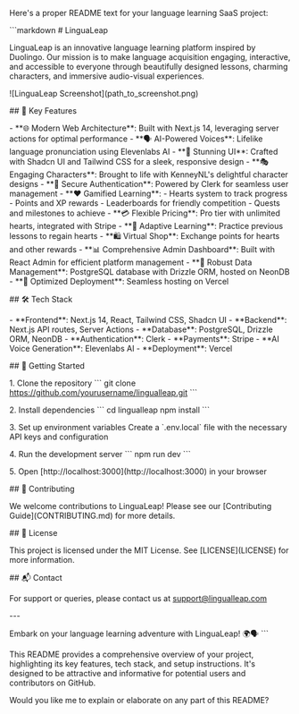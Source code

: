 Here\'s a proper README text for your language learning SaaS project:

\`\`\`markdown \# LinguaLeap

LinguaLeap is an innovative language learning platform inspired by
Duolingo. Our mission is to make language acquisition engaging,
interactive, and accessible to everyone through beautifully designed
lessons, charming characters, and immersive audio-visual experiences.

!\[LinguaLeap Screenshot\](path_to_screenshot.png)

\## 🚀 Key Features

\- \*\*🌐 Modern Web Architecture\*\*: Built with Next.js 14, leveraging
server actions for optimal performance - \*\*🗣 AI-Powered Voices\*\*:
Lifelike language pronunciation using Elevenlabs AI - \*\*🎨 Stunning
UI\*\*: Crafted with Shadcn UI and Tailwind CSS for a sleek, responsive
design - \*\*🎭 Engaging Characters\*\*: Brought to life with
KenneyNL\'s delightful character designs - \*\*🔐 Secure
Authentication\*\*: Powered by Clerk for seamless user management -
\*\*❤️ Gamified Learning\*\*:  - Hearts system to track progress  -
Points and XP rewards  - Leaderboards for friendly competition  - Quests
and milestones to achieve - \*\*💳 Flexible Pricing\*\*: Pro tier with
unlimited hearts, integrated with Stripe - \*\*🔄 Adaptive Learning\*\*:
Practice previous lessons to regain hearts - \*\*🛍 Virtual Shop\*\*:
Exchange points for hearts and other rewards - \*\*📊 Comprehensive
Admin Dashboard\*\*: Built with React Admin for efficient platform
management - \*\*💾 Robust Data Management\*\*: PostgreSQL database with
Drizzle ORM, hosted on NeonDB - \*\*🚀 Optimized Deployment\*\*:
Seamless hosting on Vercel

\## 🛠 Tech Stack

\- \*\*Frontend\*\*: Next.js 14, React, Tailwind CSS, Shadcn UI -
\*\*Backend\*\*: Next.js API routes, Server Actions - \*\*Database\*\*:
PostgreSQL, Drizzle ORM, NeonDB - \*\*Authentication\*\*: Clerk -
\*\*Payments\*\*: Stripe - \*\*AI Voice Generation\*\*: Elevenlabs AI -
\*\*Deployment\*\*: Vercel

\## 🚀 Getting Started

1\. Clone the repository \`\`\` git clone
https://github.com/yourusername/lingualleap.git \`\`\`

2\. Install dependencies \`\`\` cd lingualleap npm install \`\`\`

3\. Set up environment variables Create a \`.env.local\` file with the
necessary API keys and configuration

4\. Run the development server \`\`\` npm run dev \`\`\`

5\. Open \[http://localhost:3000\](http://localhost:3000) in your
browser

\## 🤝 Contributing

We welcome contributions to LinguaLeap! Please see our \[Contributing
Guide\](CONTRIBUTING.md) for more details.

\## 📄 License

This project is licensed under the MIT License. See \[LICENSE\](LICENSE)
for more information.

\## 📬 Contact

For support or queries, please contact us at support@lingualleap.com

\-\--

Embark on your language learning adventure with LinguaLeap! 🌍🗣️ \`\`\`

This README provides a comprehensive overview of your project,
highlighting its key features, tech stack, and setup instructions. It\'s
designed to be attractive and informative for potential users and
contributors on GitHub.

Would you like me to explain or elaborate on any part of this README?
